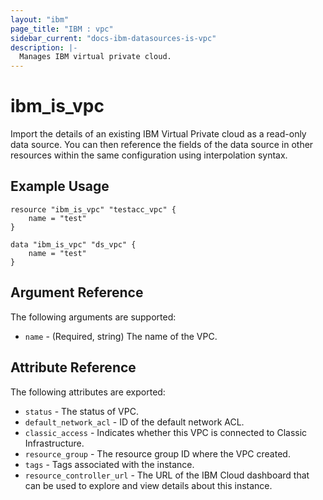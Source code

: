 ```yaml
---
layout: "ibm"
page_title: "IBM : vpc"
sidebar_current: "docs-ibm-datasources-is-vpc"
description: |-
  Manages IBM virtual private cloud.
---
```


# ibm\_is_vpc

Import the details of an existing IBM Virtual Private cloud as a read-only data source. You can then reference the fields of the data source in other resources within the same configuration using interpolation syntax.


## Example Usage

```hcl
resource "ibm_is_vpc" "testacc_vpc" {
    name = "test"
}

data "ibm_is_vpc" "ds_vpc" {
    name = "test"
}

```

## Argument Reference

The following arguments are supported:

* `name` - (Required, string) The name of the VPC.

## Attribute Reference

The following attributes are exported:

* `status` - The status of VPC.
* `default_network_acl` - ID of the default network ACL.
* `classic_access` - Indicates whether this VPC is connected to Classic Infrastructure.
* `resource_group` - The resource group ID where the VPC created.
* `tags` - Tags associated with the instance.
* `resource_controller_url` - The URL of the IBM Cloud dashboard that can be used to explore and view details about this instance.
